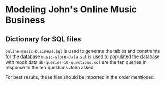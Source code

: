 # Modeling John's Online Music Business
## Dictionary for SQL files

`online-music-business.sql` is used to generate the tables and constraints for the database
`music-store-data.sql` is used to populated the database with mock data
`db-queries-10-questions.sql` are the ten queries in response to the ten questions John asked

For best results, these files should be imported in the order mentioned.
